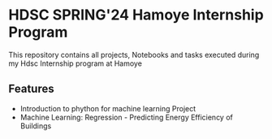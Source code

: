 # HDSC SPRING'24 Hamoye Internship Program 
This repository contains all projects, Notebooks and tasks executed during my Hdsc Internship program at Hamoye
## Features
* Introduction to phython for machine learning Project 
* Machine Learning: Regression - Predicting Energy Efficiency of Buildings 

